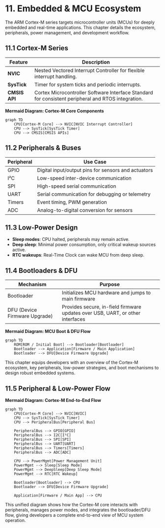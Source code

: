 # 11. Embedded & MCU Ecosystem

The ARM Cortex-M series targets microcontroller units (MCUs) for deeply embedded and real-time applications. This chapter details the ecosystem, peripherals, power management, and development workflow.

## 11.1 Cortex-M Series

| Feature       | Description                                                                                        |
| ------------- | -------------------------------------------------------------------------------------------------- |
| **NVIC**      | Nested Vectored Interrupt Controller for flexible interrupt handling.                              |
| **SysTick**   | Timer for system ticks and periodic interrupts.                                                    |
| **CMSIS API** | Cortex Microcontroller Software Interface Standard for consistent peripheral and RTOS integration. |

**Mermaid Diagram: Cortex-M Core Components**

```mermaid
graph TD
    CPU[Cortex-M Core] --> NVIC[NVIC Interrupt Controller]
    CPU --> SysTick[SysTick Timer]
    CPU --> CMSIS[CMSIS APIs]
```

## 11.2 Peripherals & Buses

| Peripheral | Use Case                                            |
| ---------- | --------------------------------------------------- |
| GPIO       | Digital input/output pins for sensors and actuators |
| I²C        | Low-speed inter-device communication                |
| SPI        | High-speed serial communication                     |
| UART       | Serial communication for debugging or telemetry     |
| Timers     | Event timing, PWM generation                        |
| ADC        | Analog-to-digital conversion for sensors            |

## 11.3 Low-Power Design

* **Sleep modes**: CPU halted, peripherals may remain active.
* **Deep sleep**: Minimal power consumption, only critical wakeup sources active.
* **RTC wakeups**: Real-Time Clock can wake MCU from deep sleep.

## 11.4 Bootloaders & DFU

| Mechanism                     | Purpose                                                                        |
| ----------------------------- | ------------------------------------------------------------------------------ |
| Bootloader                    | Initializes MCU hardware and jumps to main firmware                            |
| DFU (Device Firmware Upgrade) | Provides secure, in-field firmware updates over USB, UART, or other interfaces |

**Mermaid Diagram: MCU Boot & DFU Flow**

```mermaid
graph TD
    ROM[ROM / Initial Boot] --> Bootloader[Bootloader]
    Bootloader --> Application[Firmware / Main Application]
    Bootloader --> DFU[Device Firmware Upgrade]
```

This chapter equips developers with an overview of the Cortex-M ecosystem, key peripherals, low-power strategies, and boot mechanisms to design robust embedded systems.



## 11.5 Peripheral & Low-Power Flow

**Mermaid Diagram: Cortex-M End-to-End Flow**
```mermaid
graph TD
    CPU[Cortex-M Core] --> NVIC[NVIC]
    CPU --> SysTick[SysTick Timer]
    CPU --> PeripheralBus[Peripheral Bus]

    PeripheralBus --> GPIO[GPIO]
    PeripheralBus --> I2C[I²C]
    PeripheralBus --> SPI[SPI]
    PeripheralBus --> UART[UART]
    PeripheralBus --> Timers[Timers]
    PeripheralBus --> ADC[ADC]

    CPU --> PowerMgmt[Power Management Unit]
    PowerMgmt --> Sleep[Sleep Mode]
    PowerMgmt --> DeepSleep[Deep Sleep Mode]
    PowerMgmt --> RTC[RTC Wakeup]

    Bootloader[Bootloader] --> CPU
    Bootloader --> DFU[Device Firmware Upgrade]

    Application[Firmware / Main App] --> CPU
```

This unified diagram shows how the Cortex-M core interacts with peripherals, manages power modes, and integrates the bootloader/DFU flow, giving developers a complete end-to-end view of MCU system operation.
